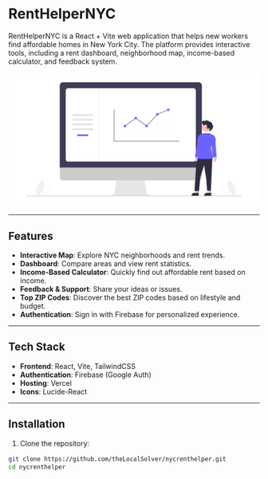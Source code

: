 # RentHelperNYC

RentHelperNYC is a React + Vite web application that helps new workers find affordable homes in New York City. The platform provides interactive tools, including a rent dashboard, neighborhood map, income-based calculator, and feedback system.

![Dashboard Preview](./src/assets/dashboard.png)

---

## Features

- **Interactive Map**: Explore NYC neighborhoods and rent trends.
- **Dashboard**: Compare areas and view rent statistics.
- **Income-Based Calculator**: Quickly find out affordable rent based on income.
- **Feedback & Support**: Share your ideas or issues.
- **Top ZIP Codes**: Discover the best ZIP codes based on lifestyle and budget.
- **Authentication**: Sign in with Firebase for personalized experience.

---

## Tech Stack

- **Frontend**: React, Vite, TailwindCSS
- **Authentication**: Firebase (Google Auth)
- **Hosting**: Vercel
- **Icons**: Lucide-React

---

## Installation

1. Clone the repository:

```bash
git clone https://github.com/theLocalSolver/nycrenthelper.git
cd nycrenthelper
```
